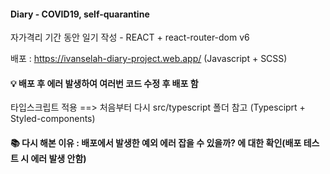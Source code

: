 #### Diary - COVID19, self-quarantine

자가격리 기간 동안 일기 작성 - REACT + react-router-dom v6

배포 : https://ivanselah-diary-project.web.app/ (Javascript + SCSS)
#### 💡 배포 후 에러 발생하여 여러번 코드 수정 후 배포 함

타입스크립트 적용 ==> 처음부터 다시 src/typescript 폴더 참고 (Typesciprt + Styled-components)
#### 📚 다시 해본 이유 : 배포에서 발생한 예외 에러 잡을 수 있을까? 에 대한 확인(배포 테스트 시 에러 발생 안함)
